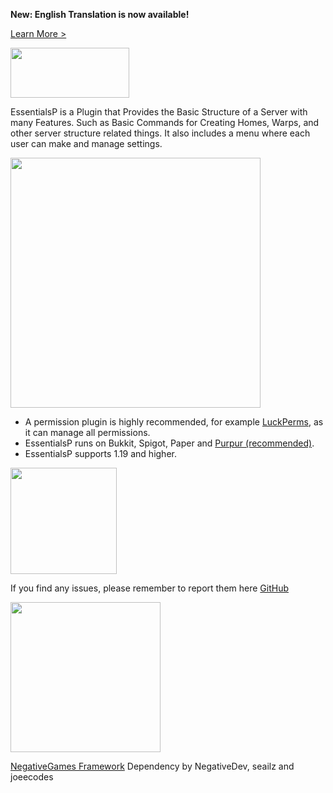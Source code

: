 __**New: English Translation is now available!**__

[Learn More >](https://essentialsp.tk)

<img src="https://cdn.discordapp.com/attachments/903181864116826112/1014101954739322900/About.png" height="80px" width="190px"/>

EssentialsP is a Plugin that Provides the Basic Structure of a Server with many Features. Such as Basic Commands for Creating Homes, Warps, and other server structure related things. It also includes a menu where each user can make and manage settings.

<img src="https://cdn.discordapp.com/attachments/903181864116826112/1014101956060528660/Requirements.png" width="400"/>

- A permission plugin is highly recommended, for example [LuckPerms](https://luckperms.net/), as it can manage all permissions.
- EssentialsP runs on Bukkit, Spigot, Paper and [Purpur (recommended)](https://purpurmc.org/).
- EssentialsP supports 1.19 and higher.

<img src="https://cdn.discordapp.com/attachments/903181864116826112/1014101955733360670/Issue.png" width="170"/>

If you find any issues, please remember to report them here [GitHub](https://github.com/0PandaDEV/EssentialsP/issues)

<img src="https://cdn.discordapp.com/attachments/903181864116826112/1014101955074863144/Credits.png" width="240"/>

[NegativeGames Framework](https://github.com/Negative-Games/Framework) Dependency by NegativeDev, seailz and joeecodes
